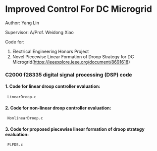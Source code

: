 # Improved Control For DC Microgrid

Author: Yang Lin

Supervisor: A/Prof. Weidong Xiao

Code for:
1. Electrical Engineering Honors Project 
2. Novel Piecewise Linear Formation of Droop Strategy for DC Microgrid(https://ieeexplore.ieee.org/document/8691618)

### C2000 f28335 digital signal processing (DSP) code 

#### 1. Code for linear droop controller evaluation: 
```
 LinearDroop.c
```

#### 2. Code for non-linear droop controller evaluation: 
```
 NonlinearDroop.c
```

#### 3. Code for proposed piecewise linear formation of droop strategy evaluation: 
```
 PLFDS.c
```



